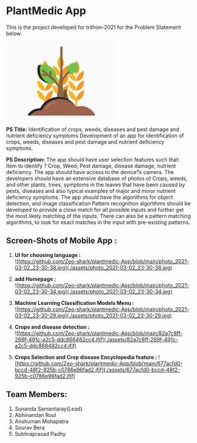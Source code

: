 # PlantMedic App


This is the project developed for trithon-2021 for the Problem Statement below.  

![logo](./assets/logo.jpg)

**PS Title:** Identification of crops, weeds, diseases and pest damage and nutrient deficiency symptoms Development of an app for identification of crops, weeds, diseases and pest damage and nutrient deficiency symptoms. 
  
**PS Description:** The app should have user selection features such that: Item to identify ? Crop, Weed, Pest damage, disease damage, nutrient deficiency. The app should have access to the device?s camera. The developers should have an extensive database of photos of Crops, weeds, and other plants, trees, symptoms in the leaves that have been caused by pests, diseases and also typical examples of major and minor nutrient deficiency symptoms. The app should have the algorithms for object detection, and image classification Pattern recognition algorithms should be developed to provide a close match for all possible inputs and further get the most likely matching of the inputs. There can also be a pattern matching algorithms, to look for exact matches in the input with pre-existing patterns.  

## Screen-Shots of Mobile App :   
1. **UI for choosing language :**   
![https://github.com/Zeo-shark/plantmedic-App/blob/main/photo_2021-03-02_23-30-38.jpg](./assets/photo_2021-03-02_23-30-38.jpg)

2. **add Homepage :**  
![https://github.com/Zeo-shark/plantmedic-App/blob/main/photo_2021-03-02_23-30-34.jpg](./assets/photo_2021-03-02_23-30-34.jpg)

3. **Machine Learning Classification Models Menu :**  
![https://github.com/Zeo-shark/plantmedic-App/blob/main/photo_2021-03-02_23-30-29.jpg](./assets/photo_2021-03-02_23-30-29.jpg)

4. **Crops and disease detection :**   
![https://github.com/Zeo-shark/plantmedic-App/blob/main/82a7c8ff-269f-491c-a2c5-ddc866482cc4.jfif](./assets/82a7c8ff-269f-491c-a2c5-ddc866482cc4.jfif)

5. **Crops Selection and Crop disease Encyclopedia feature :**
![https://github.com/Zeo-shark/plantmedic-App/blob/main/677acfd0-bccd-48f2-925b-c0786e96fad2.jfif](./assets/677acfd0-bccd-48f2-925b-c0786e96fad2.jfif)

## Team Members:
1. Sunanda Samantaray(Lead)
2. Abhinandan Roul
3. Anshuman Mohapatra
4. Sourav Bera
5. Subhraprasad Padhy

